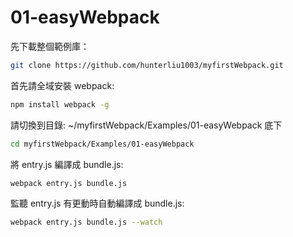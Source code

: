 # 01-easyWebpack

先下載整個範例庫：

```bash
git clone https://github.com/hunterliu1003/myfirstWebpack.git
```

首先請全域安裝 webpack:

```bash
npm install webpack -g
```

請切換到目錄: ~/myfirstWebpack/Examples/01-easyWebpack 底下

```bash
cd myfirstWebpack/Examples/01-easyWebpack
```

將 entry.js 編譯成 bundle.js:

```bash
webpack entry.js bundle.js
```

監聽 entry.js 有更動時自動編譯成 bundle.js:

```bash
webpack entry.js bundle.js --watch
```
